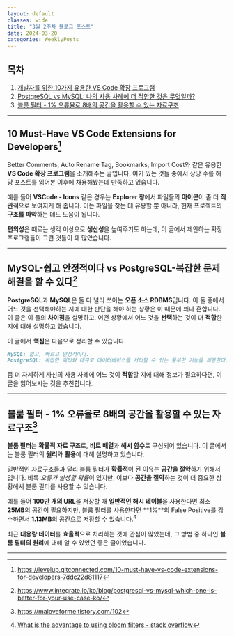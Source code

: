 ```yaml
---
layout: default
classes: wide
title: "3월 2주차 블로그 포스트"
date: 2024-03-20
categories: WeeklyPosts
---
```


## 목차

1. [개발자를 위한 10가지 유용한 VS Code 확장 프로그램](https://levelup.gitconnected.com/10-must-have-vs-code-extensions-for-developers-7ddc22d81117)
2. [PostgreSQL vs MySQL: 나의 사용 사례에 더 적합한 것은 무엇일까?](https://www.integrate.io/ko/blog/postgresql-vs-mysql-which-one-is-better-for-your-use-case-ko/)
3. [블룸 필터 - 1% 오류율로 8배의 공간을 활용할 수 있는 자료구조](https://maloveforme.tistory.com/102)

---

## 10 Must-Have VS Code Extensions for Developers[^1]

Better Comments, Auto Rename Tag, Bookmarks, Import Cost와 같은 유용한 **VS Code 확장 프로그램**을 소개해주는 글입니다. 여기 있는 것들 중에서 상당 수를 해당 포스트를 읽어본 이후에 채용해봤는데 만족하고 있습니다.

예를 들어 **VSCode - Icons** 같은 경우는 **Explorer 창**에서 파일들의 **아이콘**이 좀 더 **직관적**으로 보여지게 해 줍니다. 이는 파일을 찾는 데 유용할 뿐 아니라, 현재 프로젝트의 **구조를 파악**하는 데도 도움이 됩니다.

**편의성**은 때로는 생각 이상으로 **생산성**을 높여주기도 하는데, 이 글에서 제안하는 확장 프로그램들이 그런 것들이 꽤 많았습니다.

---

## MySQL-쉽고 안정적이다 vs PostgreSQL-복잡한 문제 해결을 할 수 있다[^2]

**PostgreSQL**과 **MySQL**은 둘 다 널리 쓰이는 **오픈 소스 RDBMS**입니다. 이 둘 중에서 어느 것을 선택해야하는 지에 대한 판단을 해야 하는 상황은 이 때문에 꽤나 흔합니다. 이 글은 이 둘의 **차이점**을 설명하고, 어떤 상황에서 어느 것을 **선택**하는 것이 더 **적합**한지에 대해 설명하고 있습니다.

이 글에서 **핵심**은 다음으로 정리할 수 있습니다.

```md
MySQL: 쉽고, 빠르고 안정적이다.
PostgreSQL: 복잡한 쿼리와 대규모 데이터베이스를 처리할 수 있는 풍부한 기능을 제공한다.
```

좀 더 자세하게 자신의 사용 사례에 어느 것이 **적합**할 지에 대해 정보가 필요하다면, 이 글을 읽어보시는 것을 추천합니다.

---

## 블룸 필터 - 1% 오류율로 8배의 공간을 활용할 수 있는 자료구조[^3]

**블룸 필터**는 **확률적 자료 구조**로, **비트 배열**과 **해시 함수**로 구성되어 있습니다. 이 글에서는 블룸 필터의 **원리**와 **활용**에 대해 설명하고 있습니다.

일반적인 자료구조들과 달리 블룸 필터가 **확률적**이 된 이유는 **공간을 절약**하기 위해서 입니다. 비록 *오류가 발생할 확률*이 있지만, 이보다 **공간을 절약**하는 것이 더 중요한 상황에서 블룸 필터를 사용할 수 있습니다.

예를 들어 **100만 개의 URL**을 저장할 때 **일반적인 해시 테이블**을 사용한다면 최소 **25MB**의 공간이 필요하지만, 블룸 필터를 사용한다면 **1%**의 False Positive를 감수하면서 **1.13MB**의 공간으로 저장할 수 있습니다.[^4]

최근 **대용량 데이터**를 **효율적**으로 처리하는 것에 관심이 많았는데, 그 방법 중 하나인 **블룸 필터의 원리**에 대해 알 수 있었던 좋은 글이었습니다.

---

[^1]: <https://levelup.gitconnected.com/10-must-have-vs-code-extensions-for-developers-7ddc22d81117>
[^2]: <https://www.integrate.io/ko/blog/postgresql-vs-mysql-which-one-is-better-for-your-use-case-ko/>
[^3]: <https://maloveforme.tistory.com/102>
[^4]: [What is the advantage to using bloom filters - stack overflow](https://stackoverflow.com/questions/4282375/what-is-the-advantage-to-using-bloom-filters)
